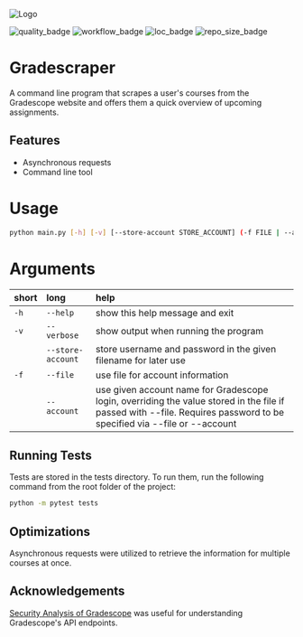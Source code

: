 
![Logo](https://dev-to-uploads.s3.amazonaws.com/uploads/articles/th5xamgrr6se0x5ro4g6.png)


![quality_badge](https://img.shields.io/lgtm/grade/python/github/ParkerHutch/gradescraper)
![workflow_badge](https://github.com/ParkerHutch/gradescraper/actions/workflows/python_test.yml/badge.svg)
![loc_badge](https://img.shields.io/tokei/lines/github/ParkerHutch/gradescraper)
![repo_size_badge](https://img.shields.io/github/repo-size/ParkerHutch/gradescraper?label=size)
# Gradescraper

A command line program that scrapes a user's courses from the Gradescope website and offers them a quick overview of upcoming assignments. 


## Features

- Asynchronous requests
- Command line tool

# Usage


```bash
python main.py [-h] [-v] [--store-account STORE_ACCOUNT] (-f FILE | --account USERNAME PASSWORD)

```
# Arguments

|short|long|help|
| :--- | :--- | :--- |
|`-h`|`--help`|show this help message and exit|
|`-v`|`--verbose`|show output when running the program|
||`--store-account`|store username and password in the given filename for later use|
|`-f`|`--file`|use file for account information|
||`--account`|use given account name for Gradescope login, overriding the value stored in the file if passed with --file. Requires password to be specified via --file or --account|

## Running Tests

Tests are stored in the tests directory. To run them, run the following command from the root folder of the project:

```bash
python -m pytest tests
```

## Optimizations

Asynchronous requests were utilized to retrieve the information for multiple courses at once.

  
## Acknowledgements

 [Security Analysis of Gradescope](https://courses.csail.mit.edu/6.857/2016/files/20.pdf) was useful for understanding Gradescope's API endpoints. 


  